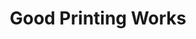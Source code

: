 ---
title: "Good Printing Works"
url: /accra/good-printing-works-ajakroba-street/
shop: Kopieren
---